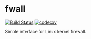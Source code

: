 # fwall

[![Build Status](https://travis-ci.com/trmigor/fwall.svg?branch=master)](https://travis-ci.com/trmigor/fwall)
[![codecov](https://codecov.io/gh/trmigor/fwall/branch/master/graph/badge.svg?token=X3ZA7A85G6)](https://codecov.io/gh/trmigor/fwall)

Simple interface for Linux kernel firewall.
